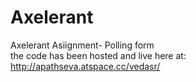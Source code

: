 # Axelerant
Axelerant Asiignment- Polling form  
the code has been hosted and live here at: http://apathseva.atspace.cc/vedasr/  
